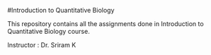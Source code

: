 #Introduction to Quantitative Biology

This repository contains all the assignments done in Introduction to Quantitative Biology course.

Instructor : Dr. Sriram K
